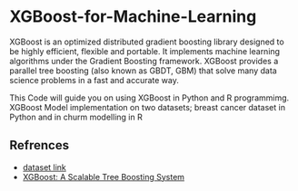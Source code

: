 # XGBoost-for-Machine-Learning

XGBoost is an optimized distributed gradient boosting library designed to be highly efficient, flexible and portable. It implements machine learning algorithms under the Gradient Boosting framework. XGBoost provides a parallel tree boosting (also known as GBDT, GBM) that solve many data science problems in a fast and accurate way.

This Code will guide you on using XGBoost in Python and R programmimg. XGBoost Model implementation on two datasets; breast cancer dataset in Python and in churm modelling in R

Refrences
---------
- [dataset link](https://archive.ics.uci.edu/ml/datasets/breast+cancer+wisconsin+(diagnostic))
- [XGBoost: A Scalable Tree Boosting System](https://arxiv.org/abs/1603.02754)
